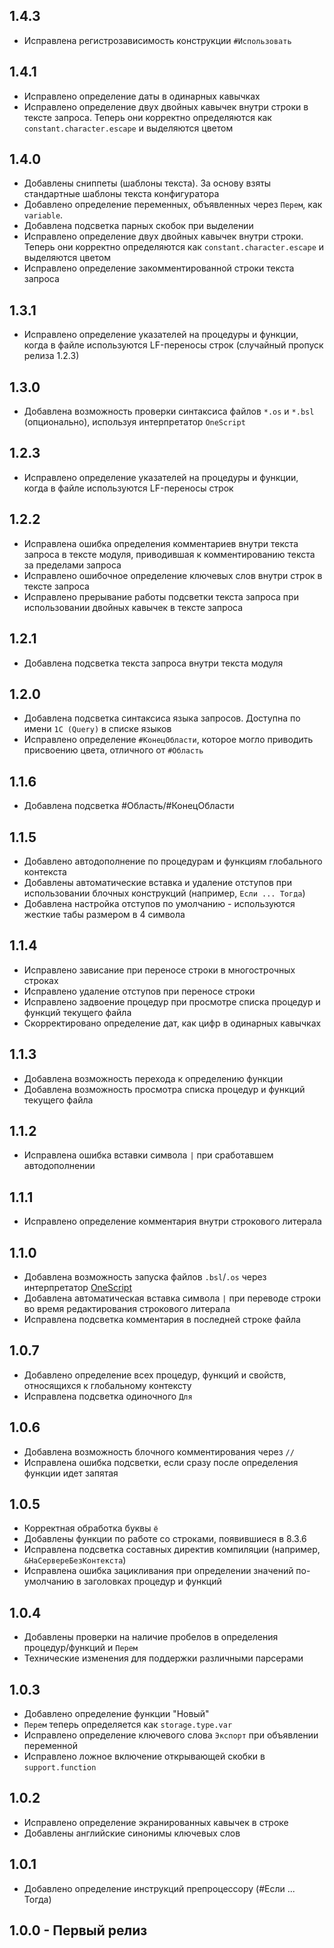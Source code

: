 ## 1.4.3

* Исправлена регистрозависимость конструкции `#Использовать`

## 1.4.1

* Исправлено определение даты в одинарных кавычках
* Исправлено определение двух двойных кавычек внутри строки в тексте запроса. Теперь они корректно определяются как `constant.character.escape` и выделяются цветом

## 1.4.0

* Добавлены сниппеты (шаблоны текста). За основу взяты стандартные шаблоны текста конфигуратора
* Добавлено определение переменных, объявленных через `Перем`, как `variable`.
* Добавлена подсветка парных скобок при выделении
* Исправлено определение двух двойных кавычек внутри строки. Теперь они корректно определяются как `constant.character.escape` и выделяются цветом
* Исправлено определение закомментированной строки текста запроса

## 1.3.1

* Исправлено определение указателей на процедуры и функции, когда в файле используются LF-переносы строк (случайный пропуск релиза 1.2.3)

## 1.3.0

* Добавлена возможность проверки синтаксиса файлов `*.os` и `*.bsl` (опционально), используя интерпретатор `OneScript`

## 1.2.3

* Исправлено определение указателей на процедуры и функции, когда в файле используются LF-переносы строк

## 1.2.2

* Исправлена ошибка определения комментариев внутри текста запроса в тексте модуля, приводившая к комментированию текста за пределами запроса
* Исправлено ошибочное определение ключевых слов внутри строк в тексте запроса
* Исправлено прерывание работы подсветки текста запроса при использовании двойных кавычек в тексте запроса

## 1.2.1

* Добавлена подсветка текста запроса внутри текста модуля

## 1.2.0

* Добавлена подсветка синтаксиса языка запросов. Доступна по имени `1C (Query)` в списке языков
* Исправлено определение `#КонецОбласти`, которое могло приводить присвоению цвета, отличного от `#Область`

## 1.1.6

* Добавлена подсветка #Область/#КонецОбласти

## 1.1.5

* Добавлено автодополнение по процедурам и функциям глобального контекста
* Добавлены автоматические вставка и удаление отступов при использовании блочных конструкций (например, `Если ... Тогда`)
* Добавлена настройка отступов по умолчанию - используются жесткие табы размером в 4 символа

## 1.1.4

* Исправлено зависание при переносе строки в многострочных строках
* Исправлено удаление отступов при переносе строки
* Исправлено задвоение процедур при просмотре списка процедур и функций текущего файла
* Скорректировано определение дат, как цифр в одинарных кавычках

## 1.1.3

* Добавлена возможность перехода к определению функции
* Добавлена возможность просмотра списка процедур и функций текущего файла

## 1.1.2

* Исправлена ошибка вставки символа `|` при сработавшем автодополнении

## 1.1.1

* Исправлено определение комментария внутри строкового литерала

## 1.1.0

* Добавлена возможность запуска файлов `.bsl`/`.os` через интерпретатор [OneScript](http://oscript.io/)
* Добавлена автоматическая вставка символа `|` при переводе строки во время редактирования строкового литерала
* Исправлена подсветка комментария в последней строке файла

## 1.0.7

* Добавлено определение всех процедур, функций и свойств, относящихся к глобальному контексту
* Исправлена подсветка одиночного `Для`

## 1.0.6

* Добавлена возможность блочного комментирования через `//`
* Исправлена ошибка подсветки, если сразу после определения функции идет запятая

## 1.0.5

* Корректная обработка буквы `ё`
* Добавлены функции по работе со строками, появившиеся в 8.3.6
* Исправлена подсветка составных директив компиляции (например, `&НаСервереБезКонтекста`)
* Исправлена ошибка зацикливания при определении значений по-умолчанию в заголовках процедур и функций

## 1.0.4

* Добавлены проверки на наличие пробелов в определения процедур/функций и `Перем`
* Технические изменения для поддержки различными парсерами

## 1.0.3

* Добавлено определение функции "Новый"
* `Перем` теперь определяется как `storage.type.var`
* Исправлено определение ключевого слова `Экспорт` при объявлении переменной
* Исправлено ложное включение открывающей скобки в `support.function`

## 1.0.2

* Исправлено определение экранированных кавычек в строке
* Добавлены английские синонимы ключевых слов

## 1.0.1

* Добавлено определение инструкций препроцессору (#Если ... Тогда)

## 1.0.0 - Первый релиз
